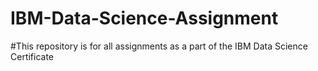 # IBM-Data-Science-Assignment

#This repository is for all assignments as a part of the IBM Data Science Certificate
